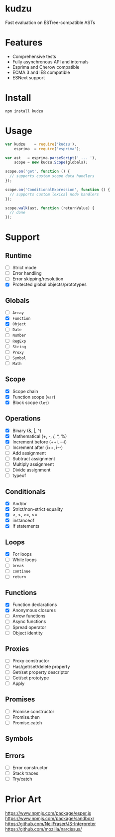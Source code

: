 # kudzu

Fast evaluation on ESTree-compatible ASTs

# Features

 * Comprehensive tests
 * Fully asynchronous API and internals
 * Esprima and Cherow compatible
 * ECMA 3 and IE8 compatible
 * ESNext support

# Install

`npm install kudzu`

# Usage

```javascript
var kudzu    = require('kudzu'),
    esprima  = require('esprima');

var ast   = esprima.parseScript(' ... '),
    scope = new kudzu.Scope(globals);

scope.on('get', function () {
  // supports custom scope data handlers
});

scope.on('ConditionalExpression', function () {
  // supports custom lexical node handlers
});

scope.walk(ast, function (returnValue) {
  // done
});
```

# Support

## Runtime

  - [ ] Strict mode
  - [ ] Error handling
  - [ ] Error skipping/resolution
  - [x] Protected global objects/prototypes

## Globals

  - [ ] `Array`
  - [x] `Function`
  - [x] `Object`
  - [ ] `Date`
  - [ ] `Number`
  - [ ] `RegExp`
  - [ ] `String`
  - [ ] `Proxy`
  - [ ] `Symbol`
  - [ ] `Math`

## Scope

  - [x] Scope chain
  - [x] Function scope (`var`)
  - [x] Block scope (`let`)

## Operations

  - [x] Binary (&, |, ^)
  - [x] Mathematical (+, -, /, *, %)
  - [x] Increment before (++i, --i)
  - [ ] Increment after (i++, i--)
  - [ ] Add assignment
  - [ ] Subtract assignment
  - [ ] Multiply assignment
  - [ ] Divide assignment
  - [ ] typeof

## Conditionals

  - [x] And/or
  - [x] Strict/non-strict equality
  - [x] <, >, <=, >=
  - [x] instanceof
  - [x] If statements

## Loops

  - [x] For loops
  - [ ] While loops
  - [ ] `break`
  - [ ] `continue`
  - [ ] `return`

## Functions

  - [x] Function declarations
  - [x] Anonymous closures
  - [ ] Arrow functions
  - [ ] Async functions
  - [ ] Spread operator
  - [ ] Object identity

## Proxies

  - [ ] Proxy constructor
  - [ ] Has/get/set/delete property
  - [ ] Get/set property descriptor
  - [ ] Get/set prototype
  - [ ] Apply

## Promises

  - [ ] Promise constructor
  - [ ] Promise.then
  - [ ] Promise.catch

## Symbols

## Errors

 - [ ] Error constructor
 - [ ] Stack traces
 - [ ] Try/catch

 # Prior Art

 https://www.npmjs.com/package/esper.js
 https://www.npmjs.com/package/sandboxr
 https://github.com/NeilFraser/JS-Interpreter
 https://github.com/mozilla/narcissus/